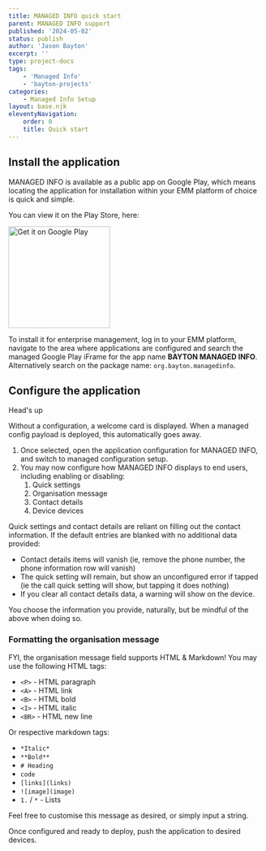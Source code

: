 ```yaml
---
title: MANAGED INFO quick start
parent: MANAGED INFO support
published: '2024-05-02'
status: publish
author: 'Jason Bayton'
excerpt: ''
type: project-docs
tags: 
    - 'Managed Info'
    - 'bayton-projects'
categories: 
    - Managed Info Setup
layout: base.njk
eleventyNavigation: 
    order: 0
    title: Quick start
---
```


## Install the application

MANAGED INFO is available as a public app on Google Play, which means locating the application for installation within your EMM platform of choice is quick and simple. 

You can view it on the Play Store, here: 

<a href='https://play.google.com/store/apps/details?id=org.bayton.managedinfo'><img alt='Get it on Google Play' src='https://play.google.com/intl/en_us/badges/static/images/badges/en_badge_web_generic.png' width="200px"/></a>

To install it for enterprise management, log in to your EMM platform, navigate to the area where applications are configured and search the managed Google Play iFrame for the app name **BAYTON MANAGED INFO**. Alternatively search on the package name: `org.bayton.managedinfo`. 

## Configure the application

<div class="callout callout-blue">
<div class="callout-heading callout-heading-small"> Head's up</div>

Without a configuration, a welcome card is displayed. When a managed config payload is deployed, this automatically goes away.

</div>

1. Once selected, open the application configuration for MANAGED INFO, and switch to managed configuration setup.
2. You may now configure how MANAGED INFO displays to end users, including enabling or disabling:
   1. Quick settings
   2. Organisation message
   3. Contact details
   4. Device devices

Quick settings and contact details are reliant on filling out the contact information. If the default entries are blanked with no additional data provided:

- Contact details items will vanish (ie, remove the phone number, the phone information row will vanish)
- The quick setting will remain, but show an unconfigured error if tapped (ie the call quick setting will show, but tapping it does nothing)
- If you clear all contact details data, a warning will show on the device.

You choose the information you provide, naturally, but be mindful of the above when doing so.

### Formatting the organisation message 

FYI, the organisation message field supports HTML & Markdown! You may use the following HTML tags: 

- `<P>` - HTML paragraph 
- `<A>` - HTML link
- `<B>` - HTML bold
- `<I>` - HTML italic
- `<BR>` - HTML new line

Or respective markdown tags:

- `*Italic*`
- `**Bold**`
- `# Heading`
- ``code``
- `[links](links)`
- `![image](image)`
- `1.` / `*` - Lists

Feel free to customise this message as desired, or simply input a string.

Once configured and ready to deploy, push the application to desired devices.
